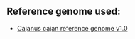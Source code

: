 ## Reference genome used:
- [Cajanus cajan reference genome v1.0](https://www.ncbi.nlm.nih.gov/assembly/GCF_000340665.1)

